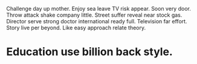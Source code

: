 Challenge day up mother.
Enjoy sea leave TV risk appear. Soon very door. Throw attack shake company little.
Street suffer reveal near stock gas. Director serve strong doctor international ready full.
Television far effort. Story live per beyond. Like easy approach relate theory.
# Education use billion back style.
